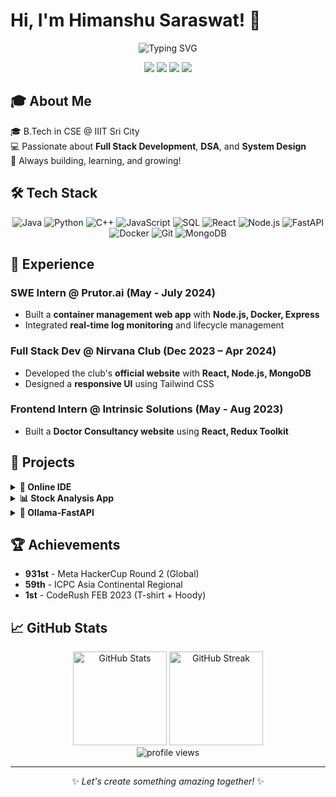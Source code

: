 # Hi, I'm Himanshu Saraswat! 👋

<div align="center">
  <img src="https://readme-typing-svg.herokuapp.com?font=Fira+Code&pause=1000&color=2F80ED&center=true&vCenter=true&width=435&lines=Software+Developer;Competitive+Programmer;Tech+Enthusiast" alt="Typing SVG" />
</div>

<p align="center">
  <a href="mailto:himanshu.s22@iiits.in"><img src="https://img.shields.io/badge/Email-himanshu.s22%40iiits.in-blue?style=flat-square&logo=gmail"></a>
  <a href="https://www.linkedin.com/in/your-profile"><img src="https://img.shields.io/badge/LinkedIn-Connect-blue?style=flat-square&logo=linkedin"></a>
  <a href="https://github.com/your-github-profile"><img src="https://img.shields.io/badge/GitHub-Follow-blue?style=flat-square&logo=github"></a>
  <a href="https://your-portfolio.com"><img src="https://img.shields.io/badge/Portfolio-Visit-blue?style=flat-square&logo=safari"></a>
</p>

## 🎓 About Me

🎓 B.Tech in CSE @ IIIT Sri City  
💻 Passionate about **Full Stack Development**, **DSA**, and **System Design**  
🚀 Always building, learning, and growing!

## 🛠️ Tech Stack

<p align="center">
  <img src="https://img.shields.io/badge/Java-ED8B00?style=for-the-badge&logo=java&logoColor=white" alt="Java" />
  <img src="https://img.shields.io/badge/Python-3776AB?style=for-the-badge&logo=python&logoColor=white" alt="Python" />
  <img src="https://img.shields.io/badge/C%2B%2B-00599C?style=for-the-badge&logo=c%2B%2B&logoColor=white" alt="C++" />
  <img src="https://img.shields.io/badge/JavaScript-F7DF1E?style=for-the-badge&logo=javascript&logoColor=black" alt="JavaScript" />
  <img src="https://img.shields.io/badge/SQL-4479A1?style=for-the-badge&logo=postgresql&logoColor=white" alt="SQL" />
  <img src="https://img.shields.io/badge/React-20232A?style=for-the-badge&logo=react&logoColor=61DAFB" alt="React" />
  <img src="https://img.shields.io/badge/Node.js-339933?style=for-the-badge&logo=nodedotjs&logoColor=white" alt="Node.js" />
  <img src="https://img.shields.io/badge/FastAPI-009688?style=for-the-badge&logo=fastapi&logoColor=white" alt="FastAPI" />
  <img src="https://img.shields.io/badge/Docker-2496ED?style=for-the-badge&logo=docker&logoColor=white" alt="Docker" />
  <img src="https://img.shields.io/badge/Git-F05032?style=for-the-badge&logo=git&logoColor=white" alt="Git" />
  <img src="https://img.shields.io/badge/MongoDB-4EA94B?style=for-the-badge&logo=mongodb&logoColor=white" alt="MongoDB" />
</p>

## 💼 Experience

### SWE Intern @ Prutor.ai (May - July 2024)
- Built a **container management web app** with **Node.js, Docker, Express**
- Integrated **real-time log monitoring** and lifecycle management

### Full Stack Dev @ Nirvana Club (Dec 2023 – Apr 2024)
- Developed the club's **official website** with **React, Node.js, MongoDB**
- Designed a **responsive UI** using Tailwind CSS

### Frontend Intern @ Intrinsic Solutions (May - Aug 2023)
- Built a **Doctor Consultancy website** using **React, Redux Toolkit**

## 🚀 Projects

<details>
  <summary><b>📱 Online IDE</b></summary>
  <br/>
  <ul>
    <li>Web-based IDE with <b>Dockerized execution</b></li>
    <li>Link: <a href="https://github.com/your-github-profile/online-ide">GitHub Repository</a></li>
  </ul>
</details>

<details>
  <summary><b>📊 Stock Analysis App</b></summary>
  <br/>
  <ul>
    <li>Real-time stock data visualization</li>
    <li>Link: <a href="https://github.com/your-github-profile/stock-analysis">GitHub Repository</a></li>
  </ul>
</details>

<details>
  <summary><b>🤖 Ollama-FastAPI</b></summary>
  <br/>
  <ul>
    <li>Conversational AI using <b>FastAPI & Llama 3</b></li>
    <li>Link: <a href="https://github.com/your-github-profile/ollama-docker-fastapi">GitHub Repository</a></li>
  </ul>
</details>

## 🏆 Achievements

- **931st** - Meta HackerCup Round 2 (Global)
- **59th** - ICPC Asia Continental Regional
- **1st** - CodeRush FEB 2023 (T-shirt + Hoody)

## 📈 GitHub Stats

<div align="center">
  <img src="https://github-readme-stats.vercel.app/api?username=Himanshu-Saraswat-01122004e&show_icons=true&theme=tokyonight" alt="GitHub Stats" height="150"/>
  <img src="https://github-readme-streak-stats.herokuapp.com/?user=Himanshu-Saraswat-01122004&theme=tokyonight" alt="GitHub Streak" height="150"/>
</div>

<div align="center">
  <img src="https://komarev.com/ghpvc/?username=Himanshu-Saraswat-01122004&color=blue" alt="profile views" />
</div>

---

<p align="center">✨ <i>Let's create something amazing together!</i> ✨</p>
